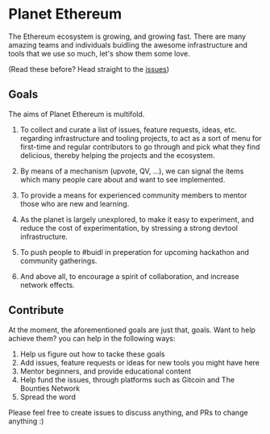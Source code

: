 # Planet Ethereum
The Ethereum ecosystem is growing, and growing fast. There are many amazing teams and individuals buidling the awesome infrastructure and tools that we use so much, let's show them some love.

(Read these before? Head straight to the [issues](ETHBerlin.md))

## Goals
The aims of Planet Ethereum is multifold.

1. To collect and curate a list of issues, feature requests, ideas, etc. regarding infrastructure and tooling projects, to act as a sort of menu for first-time and regular contributors to go through and pick what they find delicious, thereby helping the projects and the ecosystem.

2. By means of a mechanism (upvote, QV, ...), we can signal the items which many people care about and want to see implemented.

3. To provide a means for experienced community members to mentor those who are new and learning.

4. As the planet is largely unexplored, to make it easy to experiment, and reduce the cost of experimentation, by stressing a strong devtool infrastructure.

5. To push people to #buidl in preperation for upcoming hackathon and community gatherings.

4. And above all, to encourage a spirit of collaboration, and increase network effects.

## Contribute
At the moment, the aforementioned goals are just that, goals. Want to help achieve them? you can help in the following ways:

1. Help us figure out how to tacke these goals
2. Add issues, feature requests or ideas for new tools you might have here
3. Mentor beginners, and provide educational content
4. Help fund the issues, through platforms such as Gitcoin and The Bounties Network
5. Spread the word

Please feel free to create issues to discuss anything, and PRs to change anything :)
